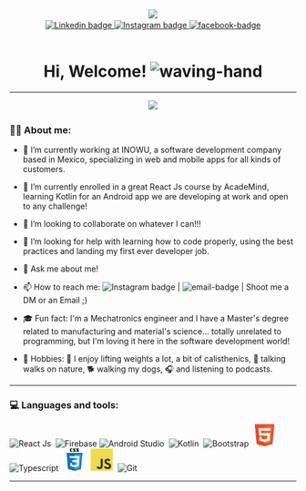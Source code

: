 <div id="header" align="center" width="50">
  <img src="https://media.giphy.com/media/Dh5q0sShxgp13DwrvG/giphy.gif" width='250'/>
  <div id="badges" align="center">
    <a href="https://www.linkedin.com/in/alexistraperom/">
      <img src="https://img.shields.io/badge/LinkedIn-blue?logo=linkedin&logoColor=white&style=for-the-badge" alt="Linkedin badge"/>
    </a>
    <a href="https://www.instagram.com/alexistm96/">
      <img src="https://img.shields.io/badge/Instagram-red?logo=Instagram&logoColor=white&style=for-the-badge" alt="Instagram badge"/>
    </a>
    <a href="https://www.facebook.com/alexistm1234/">
      <img src="https://img.shields.io/badge/Facebook-blue?logo=Facebook&logoColor=white&style=for-the-badge"/ alt="facebook-badge">
    </a>
  </div>
   <img src="https://komarev.com/ghpvc/?username=alexistm96&style=flat-square&color=blue" alt=""/ align="center">
  <h1>
    Hi, Welcome!
    <img src="https://media.giphy.com/media/hvRJCLFzcasrR4ia7z/giphy.gif" alt='waving-hand' width="50"/>
  </h1>
</div>

---

<div align="center">
  <img src="https://media.giphy.com/media/L3bj6t3opdeNddYCyl/giphy.gif" width="400"/>
</div>

### :man_technologist: About me:

- 🔭 I’m currently working at INOWU, a software development company based in Mexico, specializing in web and mobile apps for all kinds of customers.

- 🌱 I’m currently enrolled in a great React Js course by AcadeMind, learning Kotlin for an Android app we are developing at work and open to any challenge!

- 👯 I’m looking to collaborate on whatever I can!!!

- 🤔 I’m looking for help with learning how to code properly, using the best practices and landing my first ever developer job.

- 💬 Ask me about me! 

- 📫 How to reach me: <a><img src="https://img.shields.io/badge/Instagram-red?logo=Instagram&logoColor=white&style=for-the-badge" width="85" alt="Instagram badge"/> </a> | <img src="https://img.shields.io/badge/E--mail-alexistm96%40gmail.com-red" alt="email-badge" width="170"/> | Shoot me a DM or an Email ;)

- :mortar_board: Fun fact: I'm a Mechatronics engineer and I have a Master's degree related to manufacturing and material's science... totally unrelated to programming, but I'm loving it here in the software development world!

- :runner: Hobbies: :muscle: I enjoy lifting weights a lot, a bit of calisthenics, :evergreen_tree: talking walks on nature, :dog2: walking my dogs, :headphones: and listening to podcasts.

---

### 💻 Languages and tools:

<div id="languages-tools">
  <img src="https://cdn.jsdelivr.net/gh/devicons/devicon/icons/react/react-original-wordmark.svg" alt="React Js" width="40"/>&nbsp
  <img src="https://cdn.jsdelivr.net/gh/devicons/devicon/icons/firebase/firebase-plain.svg" alt="Firebase" width="40"/>
  <img src="https://cdn.jsdelivr.net/gh/devicons/devicon/icons/androidstudio/androidstudio-original.svg" alt="Android Studio" width="40"/>&nbsp
  <img src="https://cdn.jsdelivr.net/gh/devicons/devicon/icons/kotlin/kotlin-original.svg" alt="Kotlin" width="40"/>&nbsp
  <img src="https://cdn.jsdelivr.net/gh/devicons/devicon/icons/bootstrap/bootstrap-original.svg" alt="Bootstrap" width="40"/>&nbsp
  <img src="https://github.com/devicons/devicon/blob/master/icons/html5/html5-original.svg" alt="HTML" width="40">&nbsp
  <img src="https://cdn.jsdelivr.net/gh/devicons/devicon/icons/typescript/typescript-original.svg" alt="Typescript" width="40"/>&nbsp
  <img src="https://github.com/devicons/devicon/blob/master/icons/css3/css3-original-wordmark.svg" alt="CSS" width="40">&nbsp
  <img src="https://github.com/devicons/devicon/blob/master/icons/javascript/javascript-original.svg" alt="JavaScript" width="40">&nbsp
  <img src="https://cdn.jsdelivr.net/gh/devicons/devicon/icons/git/git-original.svg" alt="Git" width="40"/>&nbsp
</div>

---

<!--### 🎩: My Stats :
For a future version -->



